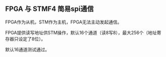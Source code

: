 ## FPGA 与 STMF4 简易spi通信

FPGA作为从机，STM作为主机，FPGA无法主动发起通信。

FPGA提供读写地址供STM操作，默认16个通道（读8写8），最大256个（地址寄存器只设定了8位）。

默认16通道测试通过。

